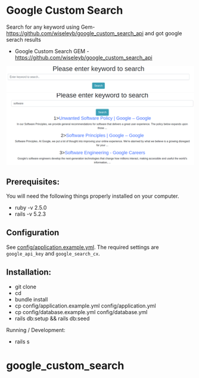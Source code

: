 # Google Custom Search

Search for any keyword using Gem- https://github.com/wiseleyb/google_custom_search_api and got google serach results

* Google Custom Search GEM - https://github.com/wiseleyb/google_custom_search_api

![Screenshot](doc/search_keyword.png)
![Screenshot](doc/search_results.png)

## Prerequisites:
You will need the following things properly installed on your computer.
* ruby -v 2.5.0
* rails -v 5.2.3


## Configuration
See [config/application.example.yml](https://github.com/rorong/google_custom_search/blob/master/config/application.example.yml).
The required settings are `google_api_key` and `google_search_cx`.


## Installation:
* git clone <repository-url>
* cd <repository>
* bundle install
* cp config/application.example.yml config/application.yml
* cp config/database.example.yml config/database.yml
* rails db:setup && rails db:seed

Running / Development:
* rails s
# google_custom_search
